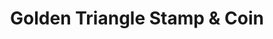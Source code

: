 ---
title: "Golden Triangle Stamp & Coin"
url: /ramsey/golden-triangle-stamp-and-coin/
shop: collector
---